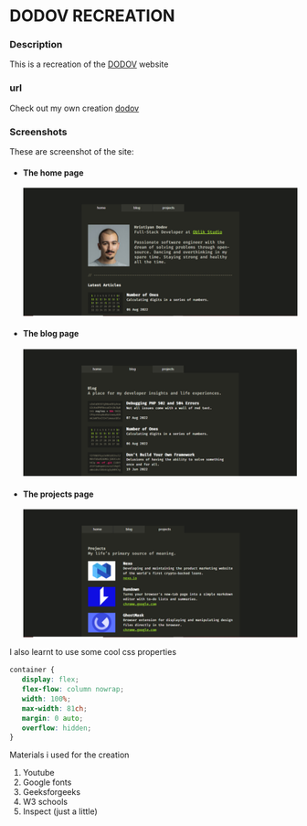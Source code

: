# DODOV RECREATION

### Description
This is a recreation of the [DODOV](https://dodov.dev/) website 

### url
 Check out my own creation [dodov](https://solex55.github.io/dodov/ "dodov")

 ### Screenshots
 These are screenshot of the site:

 *  #### The home page
    ![Dodov](./img/home_screenshot.PNG "screenshot of home page")

 *  #### The blog page
    ![Dodov](./img/blog_screenshot.PNG "screenshot of blog page")

 *  #### The projects page
     ![Dodov](./img/project_screenshot.PNG "screenshot of projects page")


 I also learnt to use some cool css properties
 ```css
container {
    display: flex;
    flex-flow: column nowrap;
    width: 100%;
    max-width: 81ch;
    margin: 0 auto;
    overflow: hidden;
}
 ````


 Materials i used for the creation
 1. Youtube
 2. Google fonts
 3. Geeksforgeeks
 4. W3 schools
 5. Inspect (just a little)
